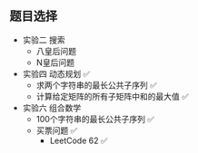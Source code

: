 
## 题目选择

- 实验二 搜索
    - 八皇后问题
    - N皇后问题
- 实验四 动态规划 ✅
    - 求两个字符串的最长公共子序列 ✅
    - 计算给定矩阵的所有子矩阵中和的最大值 ✅
- 实验六 组合数学
    - 100个字符串的最长公共子序列 ✅
    - 买票问题 ✅
        - LeetCode 62 ✅


